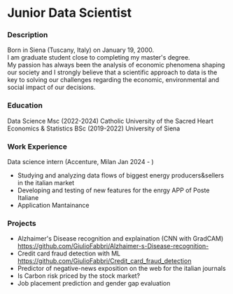 # Junior Data Scientist

### Description
Born in Siena (Tuscany, Italy) on January 19, 2000.  
I am graduate student close to completing my master's degree.  
My passion has always been the analysis of economic phenomena shaping our society and I strongly believe that a scientific approach to data is the key to solving our challenges regarding the economic, environmental and social impact of our decisions.

### Education
Data Science Msc (2022-2024) Catholic University of the Sacred Heart  
Economics & Statistics BSc (2019-2022) University of Siena

### Work Experience
Data science intern (Accenture, Milan Jan 2024 - )
- Studying and analyzing data flows of biggest energy producers&sellers in the italian market 
- Developing and testing of new features for the enrgy APP of Poste Italiane
- Application Mantainance 

### Projects
- Alzhaimer's Disease recognition and explaination (CNN with GradCAM)
  https://github.com/GiulioFabbri/Alzhaimer-s-Disease-recognition-
- Credit card fraud detection with ML
  https://github.com/GiulioFabbri/Credit_card_fraud_detection
- Predictor of negative-news exposition on the web for the italian journals
- Is Carbon risk priced by the stock market?
- Job placement prediction and gender gap evaluation





